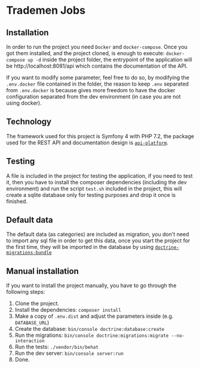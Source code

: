 # Trademen Jobs

## Installation
In order to run the project you need `Docker` and `docker-compose`.
Once you got them installed, and the project cloned, is enough to execute: `docker-compose up -d` inside the project folder, the entrypoint of the application will be http://localhost:8081/api which contains the documentation of the API.

If you want to modify some parameter, feel free to do so, by modifying the `.env.docker` file contained in the folder, the reason to keep `.env` separated from `.env.docker` is because gives more freedom to have the docker configuration separated from the dev environment (in case you are not using docker).

## Technology
The framework used for this project is Symfony 4 with PHP 7.2, the package used for the REST API and documentation design is [`api-platform`](https://api-platform.com/).

## Testing
A file is included in the project for testing the application, if you need to test it, then you have to install the composer dependencies (including the dev environment) and run the script `test.sh` included in the project, this will create a sqlite database only for testing purposes and drop it once is finished.

## Default data
The default data (as categories) are included as migration, you don't need to import any sql file in order to get this data, once you start the project for the first time, they will be imported in the database by using [`doctrine-migrations-bundle`](https://symfony.com/doc/master/bundles/DoctrineMigrationsBundle/index.html)

## Manual installation

If you want to install the project manually, you have to go through the following steps:

1. Clone the project.
2. Install the dependencies: `composer install`
3. Make a copy of `.env.dist` and adjust the parameters inside (e.g. `DATABASE_URL`)
4. Create the database: `bin/console doctrine:database:create`
5. Run the migrations: `bin/console doctrine:migrations:migrate --no-interaction`
6. Run the tests: `./vendor/bin/behat`
7. Run the dev server: `bin/console server:run`
8. Done.
